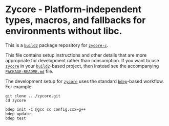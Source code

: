 # Zycore - Platform-independent types, macros, and fallbacks for environments without libc.

This is a [`build2`](https://build2.org/) package repository for [`zycore-c`](https://github.com/zyantific/zycore-c).

This file contains setup instructions and other details that are more appropriate for development rather than consumption. If you want to use [`zycore`](https://github.com/zyantific/zycore-c) in your [`build2`](https://build2.org/)-based project, then instead see the accompanying [`PACKAGE-README.md`](libzycore/PACKAGE-README.md) file.

The development setup for [`zycore`](https://github.com/zyantific/zycore-c) uses the standard [`bdep`](https://build2.org/bdep/doc/bdep.xhtml)-based workflow. For example:

```
git clone .../zycore.git
cd zycore

bdep init -C @gcc cc config.cxx=g++
bdep update
bdep test
```
